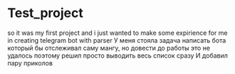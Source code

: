 # Test_project
so it was my first project and i just wanted to make some expirience for me in creating telegram bot with parser
У меня стояла задача написать бота который бы отслеживал саму мангу, но довести до работы это не удалось поэтому решил просто выводить весь список сразу
И добавил пару приколов
